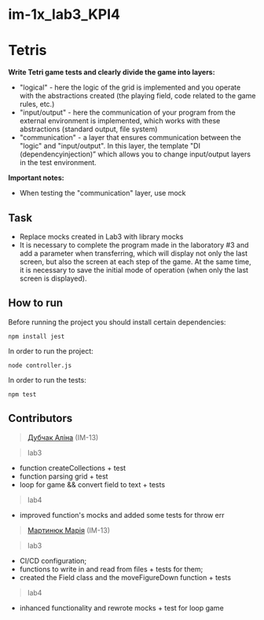 # im-1x_lab3_KPI4
# Tetris

**Write Tetri game tests and clearly divide the game into layers:**

- "logical" - here the logic of the grid is implemented and you operate with the abstractions created (the playing field, code related to the game rules, etc.) 
- "input/output" - here the communication of your program from the external environment is implemented, which works with these abstractions (standard output, file system) 
- "communication" - a layer that ensures communication between the "logic" and "input/output". In this layer, the template "DI (dependencyinjection)” which allows you to change input/output layers in the test environment.

**Important notes:**
- When testing the "communication" layer, use mock

## Task
- Replace mocks created in Lab3 with library mocks
- It is necessary to complete the program made in the laboratory #3 and add a parameter when transferring, which will display not only the last screen, but also the screen at each step of the game. At the same time, it is necessary to save the initial mode of operation (when only the last screen is displayed).
  
## How to run
Before running the project you should install certain dependencies:
```
npm install jest
```
In order to run the project:
```
node controller.js
```
In order to run the tests:
```
npm test
```
## Contributors

> [Дубчак Аліна](https://github.com/AlinaDubchak) (ІМ-13)<br>

> lab3

- function createCollections + test
- function parsing grid + test
- loop for game && convert field to text + tests
> lab4
- improved function's mocks and added some tests for throw err
> [Мартинюк Марія](https://github.com/mmarty12) (ІМ-13)<br>

> lab3

- CI/CD configuration;
- functions to write in and read from files + tests for them;
- created the Field class and the moveFigureDown function + tests

> lab4
- inhanced functionality and rewrote mocks + test for loop game
